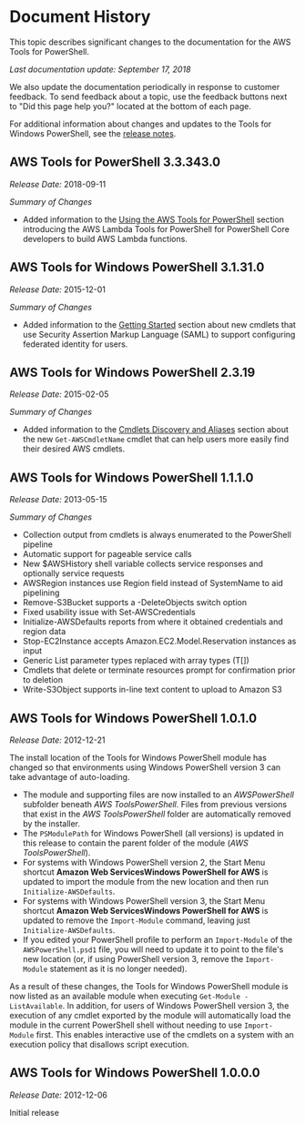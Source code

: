 # Document History<a name="history-pst"></a>

This topic describes significant changes to the documentation for the AWS Tools for PowerShell\.

 *Last documentation update: September 17, 2018* 

We also update the documentation periodically in response to customer feedback\. To send feedback about a topic, use the feedback buttons next to "Did this page help you?" located at the bottom of each page\.

For additional information about changes and updates to the Tools for Windows PowerShell, see the [release notes](https://aws.amazon.com/releasenotes/PowerShell)\.

## AWS Tools for PowerShell 3\.3\.343\.0<a name="pstools-release-v3-3-343-0"></a>

 *Release Date:* 2018\-09\-11

 *Summary of Changes* 
+ Added information to the [Using the AWS Tools for PowerShell](https://docs.aws.amazon.com/powershell/latest/userguide/pstools-using.html) section introducing the AWS Lambda Tools for PowerShell for PowerShell Core developers to build AWS Lambda functions\.

## AWS Tools for Windows PowerShell 3\.1\.31\.0<a name="twplong-3-1-31-0"></a>

 *Release Date:* 2015\-12\-01

 *Summary of Changes* 
+ Added information to the [Getting Started](https://docs.aws.amazon.com/powershell/latest/userguide/pstools-getting-started.html) section about new cmdlets that use Security Assertion Markup Language \(SAML\) to support configuring federated identity for users\.

## AWS Tools for Windows PowerShell 2\.3\.19<a name="pstools-release-v2-3-19"></a>

 *Release Date:* 2015\-02\-05

 *Summary of Changes* 
+ Added information to the [Cmdlets Discovery and Aliases](https://docs.aws.amazon.com/powershell/latest/userguide/pstools-discovery-aliases.html) section about the new `Get-AWSCmdletName` cmdlet that can help users more easily find their desired AWS cmdlets\.

## AWS Tools for Windows PowerShell 1\.1\.1\.0<a name="pstools-release-v1-1-1-0"></a>

 *Release Date:* 2013\-05\-15

 *Summary of Changes* 
+ Collection output from cmdlets is always enumerated to the PowerShell pipeline
+ Automatic support for pageable service calls
+ New $AWSHistory shell variable collects service responses and optionally service requests
+ AWSRegion instances use Region field instead of SystemName to aid pipelining
+ Remove\-S3Bucket supports a \-DeleteObjects switch option
+ Fixed usability issue with Set\-AWSCredentials
+ Initialize\-AWSDefaults reports from where it obtained credentials and region data
+ Stop\-EC2Instance accepts Amazon\.EC2\.Model\.Reservation instances as input
+ Generic List<T> parameter types replaced with array types \(T\[\]\)
+ Cmdlets that delete or terminate resources prompt for confirmation prior to deletion
+ Write\-S3Object supports in\-line text content to upload to Amazon S3

## AWS Tools for Windows PowerShell 1\.0\.1\.0<a name="pstools-release-v1-0-1-0"></a>

 *Release Date:* 2012\-12\-21

The install location of the Tools for Windows PowerShell module has changed so that environments using Windows PowerShell version 3 can take advantage of auto\-loading\.
+ The module and supporting files are now installed to an *AWSPowerShell* subfolder beneath *AWS ToolsPowerShell*\. Files from previous versions that exist in the *AWS ToolsPowerShell* folder are automatically removed by the installer\.
+ The `PSModulePath` for Windows PowerShell \(all versions\) is updated in this release to contain the parent folder of the module \(*AWS ToolsPowerShell*\)\.
+ For systems with Windows PowerShell version 2, the Start Menu shortcut **Amazon Web ServicesWindows PowerShell for AWS** is updated to import the module from the new location and then run `Initialize-AWSDefaults`\.
+ For systems with Windows PowerShell version 3, the Start Menu shortcut **Amazon Web ServicesWindows PowerShell for AWS** is updated to remove the `Import-Module` command, leaving just `Initialize-AWSDefaults`\.
+ If you edited your PowerShell profile to perform an `Import-Module` of the `AWSPowerShell.psd1` file, you will need to update it to point to the file's new location \(or, if using PowerShell version 3, remove the `Import-Module` statement as it is no longer needed\)\.

As a result of these changes, the Tools for Windows PowerShell module is now listed as an available module when executing `Get-Module -ListAvailable`\. In addition, for users of Windows PowerShell version 3, the execution of any cmdlet exported by the module will automatically load the module in the current PowerShell shell without needing to use `Import-Module` first\. This enables interactive use of the cmdlets on a system with an execution policy that disallows script execution\.

## AWS Tools for Windows PowerShell 1\.0\.0\.0<a name="pstools-release-v1-0-0-0"></a>

 *Release Date:* 2012\-12\-06

Initial release